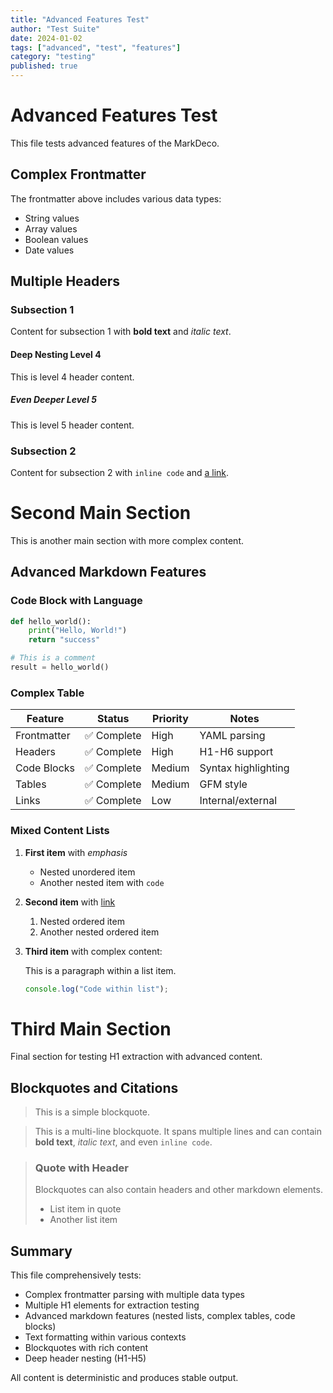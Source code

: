 ```yaml
---
title: "Advanced Features Test"
author: "Test Suite"
date: 2024-01-02
tags: ["advanced", "test", "features"]
category: "testing"
published: true
---
```


# Advanced Features Test

This file tests advanced features of the MarkDeco.

## Complex Frontmatter

The frontmatter above includes various data types:
- String values
- Array values  
- Boolean values
- Date values

## Multiple Headers

### Subsection 1

Content for subsection 1 with **bold text** and *italic text*.

#### Deep Nesting Level 4

This is level 4 header content.

##### Even Deeper Level 5

This is level 5 header content.

### Subsection 2

Content for subsection 2 with `inline code` and [a link](https://example.com).

# Second Main Section

This is another main section with more complex content.

## Advanced Markdown Features

### Code Block with Language

```python
def hello_world():
    print("Hello, World!")
    return "success"

# This is a comment
result = hello_world()
```

### Complex Table

| Feature | Status | Priority | Notes |
|---------|--------|----------|-------|
| Frontmatter | ✅ Complete | High | YAML parsing |
| Headers | ✅ Complete | High | H1-H6 support |
| Code Blocks | ✅ Complete | Medium | Syntax highlighting |
| Tables | ✅ Complete | Medium | GFM style |
| Links | ✅ Complete | Low | Internal/external |

### Mixed Content Lists

1. **First item** with *emphasis*
   - Nested unordered item
   - Another nested item with `code`
2. **Second item** with [link](https://example.com)
   1. Nested ordered item
   2. Another nested ordered item
3. **Third item** with complex content:
   
   This is a paragraph within a list item.
   
   ```javascript
   console.log("Code within list");
   ```

# Third Main Section

Final section for testing H1 extraction with advanced content.

## Blockquotes and Citations

> This is a simple blockquote.

> This is a multi-line blockquote.
> It spans multiple lines and can contain **bold text**,
> *italic text*, and even `inline code`.

> ### Quote with Header
> 
> Blockquotes can also contain headers and other markdown elements.
> 
> - List item in quote
> - Another list item

## Summary

This file comprehensively tests:
- Complex frontmatter parsing with multiple data types
- Multiple H1 elements for extraction testing
- Advanced markdown features (nested lists, complex tables, code blocks)
- Text formatting within various contexts
- Blockquotes with rich content
- Deep header nesting (H1-H5)

All content is deterministic and produces stable output. 